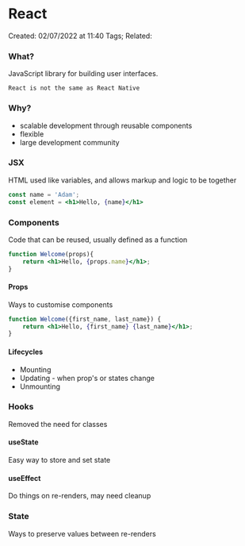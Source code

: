 # React
Created: 02/07/2022 at 11:40
Tags; 
Related:

### What?
JavaScript library for building user interfaces.

```ad-warning
React is not the same as React Native
```

### Why?
- scalable development through reusable components
- flexible
- large development community


### JSX
HTML used like variables, and allows markup and logic to be together
```jsx
const name = 'Adam';
const element = <h1>Hello, {name}</h1>
```


### Components
Code that can be reused, usually defined as a function
```jsx
function Welcome(props){
	return <h1>Hello, {props.name}</h1>;
}
```

#### Props
Ways to customise components
```jsx
function Welcome({first_name, last_name}) {
	return <h1>Hello, {first_name} {last_name}</h1>;
}
```

#### Lifecycles
- Mounting
- Updating - when prop's or states change
- Unmounting

### Hooks
Removed the need for classes

#### useState
Easy way to store and set state

#### useEffect
Do things on re-renders, may need cleanup

### State
Ways to preserve values between re-renders
